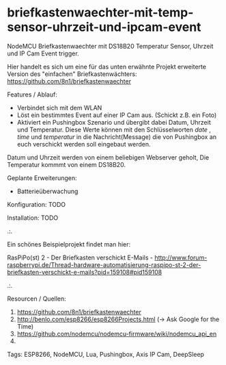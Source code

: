 # briefkastenwaechter-mit-temp-sensor-uhrzeit-und-ipcam-event
NodeMCU Briefkastenwaechter mit DS18B20 Temperatur Sensor, Uhrzeit und IP Cam Event trigger.

Hier handelt es sich um eine für das unten erwähnte Projekt erweiterte Version des "einfachen" Briefkastenwächters: https://github.com/8n1/briefkastenwaechter

Features / Ablauf:
* Verbindet sich mit dem WLAN
* Löst ein bestimmtes Event auf einer IP Cam aus. (Schickt z.B. ein Foto)
* Aktiviert ein Pushingbox Szenario und übergibt dabei Datum, Uhrzeit und Temperatur. Diese Werte können mit den Schlüsselworten $date$ , $time$ und $temperatur$ in die Nachricht(Message) die von Pushingbox an euch verschickt werden soll eingebaut werden.

Datum und Uhrzeit werden von einem beliebigen Webserver geholt, Die Temperatur kommmt von einem DS18B20.

Geplante Erweiterungen:
* Batterieüberwachung

Konfiguration:
TODO

Installation:
TODO

.:.

Ein schönes Beispielprojekt findet man hier:

RasPiPo(st) 2 - Der Briefkasten verschickt E-Mails - http://www.forum-raspberrypi.de/Thread-hardware-automatisierung-raspipo-st-2-der-briefkasten-verschickt-e-mails?pid=159108#pid159108

.:.

Resourcen / Quellen:

1. https://github.com/8n1/briefkastenwaechter
2. http://benlo.com/esp8266/esp8266Projects.html (-> Ask Google for the Time)
3. https://github.com/nodemcu/nodemcu-firmware/wiki/nodemcu_api_en
4. 

Tags: ESP8266, NodeMCU, Lua, Pushingbox, Axis IP Cam, DeepSleep
